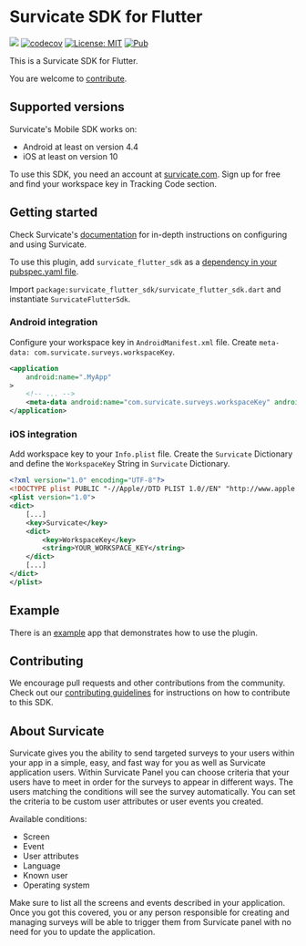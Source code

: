 # Survicate SDK for Flutter

![](https://github.com/andre-paraense/survicate-flutter-sdk/workflows/CI/badge.svg) [![codecov](https://codecov.io/gh/andre-paraense/survicate-flutter-sdk/branch/master/graph/badge.svg)](https://codecov.io/gh/andre-paraense/survicate-flutter-sdk) [![License: MIT](https://img.shields.io/badge/License-LGPL3.0-green.svg)](https://opensource.org/licenses/LGPL-3.0) [![Pub](https://img.shields.io/pub/v/survicate_flutter_sdk.svg)](https://pub.dartlang.org/packages/survicate_flutter_sdk)

This is a Survicate SDK for Flutter.

You are welcome to [contribute](CONTRIBUTING.md).

## Supported versions

Survicate's Mobile SDK works on:

* Android at least on version 4.4
* iOS at least on version 10

To use this SDK, you need an account at [survicate.com](https://survicate.com). Sign up for free and find your workspace key in Tracking Code section.

## Getting started

Check Survicate's [documentation](https://help.survicate.com/en/) for in-depth instructions on configuring and using Survicate.

To use this plugin, add `survicate_flutter_sdk` as a [dependency in your pubspec.yaml file](https://flutter.io/platform-plugins/).

Import `package:survicate_flutter_sdk/survicate_flutter_sdk.dart` and instantiate `SurvicateFlutterSdk`.

### Android integration

Configure your workspace key in `AndroidManifest.xml` file. Create `meta-data: com.survicate.surveys.workspaceKey`.

```xml
<application
    android:name=".MyApp"
>
    <!-- ... -->
    <meta-data android:name="com.survicate.surveys.workspaceKey" android:value="YOUR_WORKSPACE_KEY"/>
</application>
```

### iOS integration

Add workspace key to your `Info.plist` file. Create the `Survicate` Dictionary and define the `WorkspaceKey` String in `Survicate` Dictionary.

```xml
<?xml version="1.0" encoding="UTF-8"?>
<!DOCTYPE plist PUBLIC "-//Apple//DTD PLIST 1.0//EN" "http://www.apple.com/DTDs/PropertyList-1.0.dtd">
<plist version="1.0">
<dict>
	[...]
	<key>Survicate</key>
	<dict>
	    <key>WorkspaceKey</key>
	    <string>YOUR_WORKSPACE_KEY</string>
	</dict>
	[...]
</dict>
</plist>
```

## Example

There is an [example](./example) app that demonstrates how to use the plugin.

## Contributing

We encourage pull requests and other contributions from the community. Check out our [contributing guidelines](CONTRIBUTING.md) for instructions on how to contribute to this SDK.

## About Survicate

Survicate gives you the ability to send targeted surveys to your users within your app in a simple, easy, and fast way for you as well as Survicate application users. Within Survicate Panel you can choose criteria that your users have to meet in order for the surveys to appear in different ways. The users matching the conditions will see the survey automatically. You can set the criteria to be custom user attributes or user events you created.

Available conditions:
* Screen
* Event
* User attributes
* Language
* Known user
* Operating system

Make sure to list all the screens and events described in your application. Once you got this covered, you or any person responsible for creating and managing surveys will be able to trigger them from Survicate panel with no need for you to update the application.